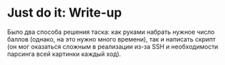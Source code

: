 # Just do it: Write-up

Было два способа решения таска: как руками набрать нужное число баллов (однако, на это нужно много времени), так и написать скрипт (он мог оказаться сложным в реализации из-за SSH и необходимости парсинга всей картинки каждый ход).
